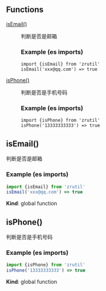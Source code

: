## Functions

<dl>
<dt><a href="#isEmail">isEmail()</a></dt>
<dd><p>判断是否是邮箱</p>
<h3 id="example-es-imports-">Example (es imports)</h3>
<pre><code class="language-javascript">import {isEmail} from &#39;zrutil&#39;
isEmail(&#39;xxx@qq.com&#39;) =&gt; true
</code></pre>
</dd>
<dt><a href="#isPhone">isPhone()</a></dt>
<dd><p>判断是否是手机号码</p>
<h3 id="example-es-imports-">Example (es imports)</h3>
<pre><code class="language-javascript">import {isPhone} from &#39;zrutil&#39;
isPhone(&#39;13333333333&#39;) =&gt; true
</code></pre>
</dd>
</dl>

<a name="isEmail"></a>

## isEmail()
判断是否是邮箱
### Example (es imports)
```js
import {isEmail} from 'zrutil'
isEmail('xxx@qq.com') => true
```

**Kind**: global function  
<a name="isPhone"></a>

## isPhone()
判断是否是手机号码
### Example (es imports)
```js
import {isPhone} from 'zrutil'
isPhone('13333333333') => true
```

**Kind**: global function  
